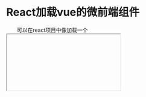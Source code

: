 # React加载vue的微前端组件

&emsp;&emsp;可以在react项目中像加载一个 <iframe> 标签一样简单的加载一个远程vue组件
</br>

&emsp;&emsp;vue组件的开发请务必使用**umd规范**开发。
建议使用vue-cli提供的<a href="https://cli.vuejs.org/zh/guide/build-targets.html#%E5%BA%94%E7%94%A8" target="_blank">构建库</a>的功能

```js
  import React, { useState } from 'react';
  import VueIFrame from 'react-vue-mirco-frame';
  const Test = () => (
    const [active, setActive] = useState(true);
    <VueIFrame
      url="http://originPath/vueComponent.umd.js"
      name="vueComponent1"
      activation={active}
    />
  )
```
</br>

# 参数
| 参数名 | 类型 | 功能 |
-:|:-:|:-
| url | string | 远程vue组件 |
| name | string | 远程vue组件的名字(将根据这个name构建挂载节点) |
| activation | boolean | 是否挂载 |
